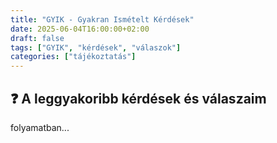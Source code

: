 ```yaml
---
title: "GYIK - Gyakran Ismételt Kérdések"
date: 2025-06-04T16:00:00+02:00
draft: false
tags: ["GYIK", "kérdések", "válaszok"]
categories: ["tájékoztatás"]
---
```


## ❓ A leggyakoribb kérdések és válaszaim

folyamatban...